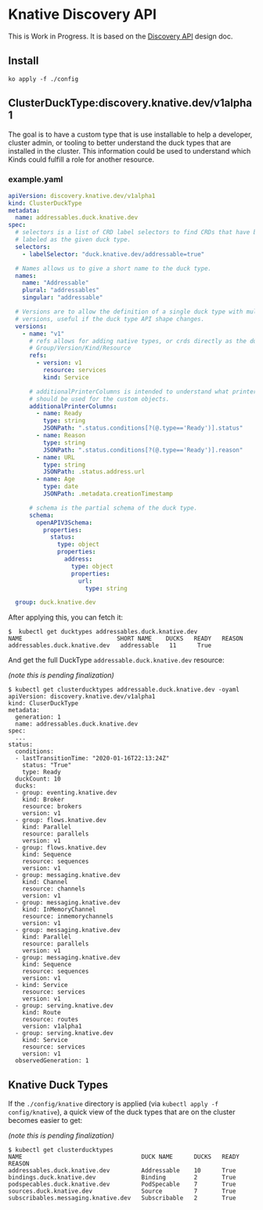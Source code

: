 # Knative Discovery API

This is Work in Progress. It is based on the
[Discovery API](https://docs.google.com/document/d/1CVMI0IpGqZH7j64-KQ6_8hJVUkeYEM0pdXslJ10a69E/edit)
design doc.

## Install

```shell script
ko apply -f ./config
```

## ClusterDuckType:discovery.knative.dev/v1alpha1

The goal is to have a custom type that is use installable to help a developer,
cluster admin, or tooling to better understand the duck types that are installed
in the cluster. This information could be used to understand which Kinds could
fulfill a role for another resource.

### example.yaml

```yaml
apiVersion: discovery.knative.dev/v1alpha1
kind: ClusterDuckType
metadata:
  name: addressables.duck.knative.dev
spec:
  # selectors is a list of CRD label selectors to find CRDs that have been
  # labeled as the given duck type.
  selectors:
    - labelSelector: "duck.knative.dev/addressable=true"

  # Names allows us to give a short name to the duck type.
  names:
    name: "Addressable"
    plural: "addressables"
    singular: "addressable"

  # Versions are to allow the definition of a single duck type with multiple
  # versions, useful if the duck type API shape changes.
  versions:
    - name: "v1"
      # refs allows for adding native types, or crds directly as the ducks via
      # Group/Version/Kind/Resource
      refs:
        - version: v1
          resource: services
          kind: Service

      # additionalPrinterColumns is intended to understand what printer columns
      # should be used for the custom objects.
      additionalPrinterColumns:
        - name: Ready
          type: string
          JSONPath: ".status.conditions[?(@.type=='Ready')].status"
        - name: Reason
          type: string
          JSONPath: ".status.conditions[?(@.type=='Ready')].reason"
        - name: URL
          type: string
          JSONPath: .status.address.url
        - name: Age
          type: date
          JSONPath: .metadata.creationTimestamp

      # schema is the partial schema of the duck type.
      schema:
        openAPIV3Schema:
          properties:
            status:
              type: object
              properties:
                address:
                  type: object
                  properties:
                    url:
                      type: string

  group: duck.knative.dev
```

After applying this, you can fetch it:

```shell
$  kubectl get ducktypes addressables.duck.knative.dev
NAME                           SHORT NAME    DUCKS   READY   REASON
addressables.duck.knative.dev   addressable   11      True
```

And get the full DuckType `addressable.duck.knative.dev` resource:

_(note this is pending finalization)_

```shell
$ kubectl get clusterducktypes addressable.duck.knative.dev -oyaml
apiVersion: discovery.knative.dev/v1alpha1
kind: CluserDuckType
metadata:
  generation: 1
  name: addressables.duck.knative.dev
spec:
  ...
status:
  conditions:
  - lastTransitionTime: "2020-01-16T22:13:24Z"
    status: "True"
    type: Ready
  duckCount: 10
  ducks:
  - group: eventing.knative.dev
    kind: Broker
    resource: brokers
    version: v1
  - group: flows.knative.dev
    kind: Parallel
    resource: parallels
    version: v1
  - group: flows.knative.dev
    kind: Sequence
    resource: sequences
    version: v1
  - group: messaging.knative.dev
    kind: Channel
    resource: channels
    version: v1
  - group: messaging.knative.dev
    kind: InMemoryChannel
    resource: inmemorychannels
    version: v1
  - group: messaging.knative.dev
    kind: Parallel
    resource: parallels
    version: v1
  - group: messaging.knative.dev
    kind: Sequence
    resource: sequences
    version: v1
  - kind: Service
    resource: services
    version: v1
  - group: serving.knative.dev
    kind: Route
    resource: routes
    version: v1alpha1
  - group: serving.knative.dev
    kind: Service
    resource: services
    version: v1
  observedGeneration: 1
```

## Knative Duck Types

If the `./config/knative` directory is applied (via
`kubectl apply -f config/knative`), a quick view of the duck types that are on
the cluster becomes easier to get:

_(note this is pending finalization)_

```shell
$ kubectl get clusterducktypes
NAME                                  DUCK NAME      DUCKS   READY   REASON
addressables.duck.knative.dev         Addressable    10      True
bindings.duck.knative.dev             Binding        2       True
podspecables.duck.knative.dev         PodSpecable    7       True
sources.duck.knative.dev              Source         7       True
subscribables.messaging.knative.dev   Subscribable   2       True
```
